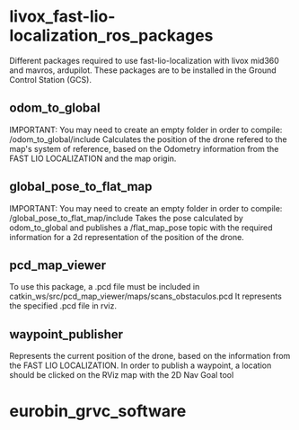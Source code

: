 # livox_fast-lio-localization_ros_packages
Different packages required to use fast-lio-localization with livox mid360 and mavros, ardupilot.
These packages are to be installed in the Ground Control Station (GCS).

## odom_to_global
IMPORTANT: You may need to create an empty folder in order to compile: /odom_to_global/include
Calculates the position of the drone refered to the map's system of reference, based on the Odometry information from the FAST LIO LOCALIZATION and the map origin.

## global_pose_to_flat_map
IMPORTANT: You may need to create an empty folder in order to compile: /global_pose_to_flat_map/include
Takes the pose calculated by odom_to_global and publishes a /flat_map_pose topic with the required information for a 2d representation of the position of the drone.

## pcd_map_viewer
To use this package, a .pcd file must be included in catkin_ws/src/pcd_map_viewer/maps/scans_obstaculos.pcd
It represents the specified .pcd file in rviz.

## waypoint_publisher
Represents the current position of the drone, based on the information from the FAST LIO LOCALIZATION.
In order to publish a waypoint, a location should be clicked on the RViz map with the 2D Nav Goal tool
# eurobin_grvc_software
